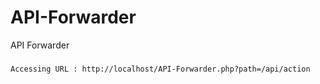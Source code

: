 # API-Forwarder
API Forwarder
###
```
Accessing URL : http://localhost/API-Forwarder.php?path=/api/action
```
